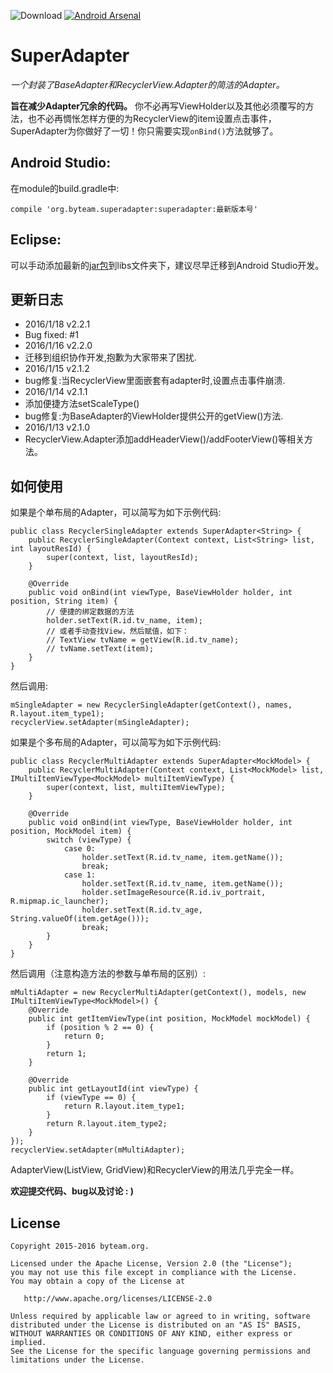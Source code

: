 ![Download](https://api.bintray.com/packages/chenenyu/maven/SuperAdapter/images/download.svg) [![Android Arsenal](https://img.shields.io/badge/Android%20Arsenal-SuperAdapter-brightgreen.svg?style=flat)](http://android-arsenal.com/details/1/3027)
# SuperAdapter
*一个封装了BaseAdapter和RecyclerView.Adapter的简洁的Adapter。*

**旨在减少Adapter冗余的代码。** 你不必再写ViewHolder以及其他必须覆写的方法，也不必再惆怅怎样方便的为RecyclerView的item设置点击事件，SuperAdapter为你做好了一切！你只需要实现`onBind()`方法就够了。  

## Android Studio:

在module的build.gradle中:

`compile 'org.byteam.superadapter:superadapter:最新版本号'`
## Eclipse:
可以手动添加最新的[jar包](https://github.com/chenenyu/SuperAdapter/releases)到libs文件夹下，建议尽早迁移到Android Studio开发。
## 更新日志
* 2016/1/18 v2.2.1
* Bug fixed: #1
* 2016/1/16 v2.2.0
* 迁移到组织协作开发,抱歉为大家带来了困扰.
* 2016/1/15 v2.1.2
* bug修复:当RecyclerView里面嵌套有adapter时,设置点击事件崩溃.
* 2016/1/14 v2.1.1
* 添加便捷方法setScaleType()
* bug修复:为BaseAdapter的ViewHolder提供公开的getView()方法.
* 2016/1/13 v2.1.0
* RecyclerView.Adapter添加addHeaderView()/addFooterView()等相关方法。

## 如何使用

如果是个单布局的Adapter，可以简写为如下示例代码:  

```
public class RecyclerSingleAdapter extends SuperAdapter<String> {
    public RecyclerSingleAdapter(Context context, List<String> list, int layoutResId) {
        super(context, list, layoutResId);
    }

    @Override
    public void onBind(int viewType, BaseViewHolder holder, int position, String item) {
    	// 便捷的绑定数据的方法
        holder.setText(R.id.tv_name, item);
        // 或者手动查找View，然后赋值，如下：
        // TextView tvName = getView(R.id.tv_name);
        // tvName.setText(item);
    }
}
```  

然后调用:  

```
mSingleAdapter = new RecyclerSingleAdapter(getContext(), names, R.layout.item_type1);  
recyclerView.setAdapter(mSingleAdapter);
```  
如果是个多布局的Adapter，可以简写为如下示例代码:  

```
public class RecyclerMultiAdapter extends SuperAdapter<MockModel> {
    public RecyclerMultiAdapter(Context context, List<MockModel> list, IMultiItemViewType<MockModel> multiItemViewType) {
        super(context, list, multiItemViewType);
    }

    @Override
    public void onBind(int viewType, BaseViewHolder holder, int position, MockModel item) {
        switch (viewType) {
            case 0:
                holder.setText(R.id.tv_name, item.getName());
                break;
            case 1:
                holder.setText(R.id.tv_name, item.getName());
                holder.setImageResource(R.id.iv_portrait, R.mipmap.ic_launcher);
                holder.setText(R.id.tv_age, String.valueOf(item.getAge()));
                break;
        }
    }
}
```  

然后调用（注意构造方法的参数与单布局的区别）:  

```
mMultiAdapter = new RecyclerMultiAdapter(getContext(), models, new IMultiItemViewType<MockModel>() {
	@Override
	public int getItemViewType(int position, MockModel mockModel) {
    	if (position % 2 == 0) {
        	return 0;
        }
        return 1;
	}

	@Override
	public int getLayoutId(int viewType) {
    	if (viewType == 0) {
        	return R.layout.item_type1;
    	}
   		return R.layout.item_type2;
    }
});
recyclerView.setAdapter(mMultiAdapter);
```  
AdapterView(ListView, GridView)和RecyclerView的用法几乎完全一样。
  

**欢迎提交代码、bug以及讨论  : )**

## License

```
Copyright 2015-2016 byteam.org.

Licensed under the Apache License, Version 2.0 (the "License");
you may not use this file except in compliance with the License.
You may obtain a copy of the License at

   http://www.apache.org/licenses/LICENSE-2.0

Unless required by applicable law or agreed to in writing, software
distributed under the License is distributed on an "AS IS" BASIS,
WITHOUT WARRANTIES OR CONDITIONS OF ANY KIND, either express or implied.
See the License for the specific language governing permissions and
limitations under the License.
```

